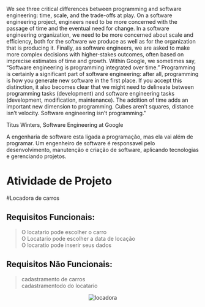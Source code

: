 We see three critical differences between programming and software engineering: time, scale, and the trade-offs at play. On a software engineering project, engineers need to be more concerned with the passage of time and the eventual need for change. In a software engineering organization, we need to be more concerned about scale and efficiency, both for the software we produce as well as for the organization that is producing it. Finally, as software engineers, we are asked to make more complex decisions with higher-stakes outcomes, often based on imprecise estimates of time and growth. Within Google, we sometimes say, “Software engineering is programming integrated over time.” Programming is certainly a significant part of software engineering: after all, programming is how you generate new software in the first place. If you accept this distinction, it also becomes clear that we might need to delineate between programming tasks (development) and software engineering tasks (development, modification, maintenance). The addition of time adds an important new dimension to programming. Cubes aren’t squares, distance isn’t velocity. Software engineering isn’t programming."


Titus Winters, Software Engineering at Google

A engenharia de software esta ligada a programação, mas ela vai além de programar.
Um engenheiro de software é responsavel pelo desenvolvimento, manutenção e criação de software, aplicando tecnologias e gerenciando projetos.


# Atividade de Projeto

#Locadora de carros

## Requisitos Funcionais:
> O locatario pode escolher o carro<br>
> O Locatario pode escolher a data de locação<br>
> O locaratio pode inserir seus dados<br>

## Requisitos Não Funcionais:
> cadastramento de carros<br> 
> cadastramentodo do locatario<br>

<div align="center">

![locadora](https://user-images.githubusercontent.com/101949459/187311830-2f0abc7b-f1ab-44eb-b07f-e5306dc675a5.png)

</div>


